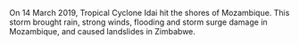 <p>On 14 March 2019, Tropical Cyclone Idai hit the shores of Mozambique. This storm brought rain, strong winds, flooding and storm surge damage in Mozambique, and caused landslides in Zimbabwe. </p>
